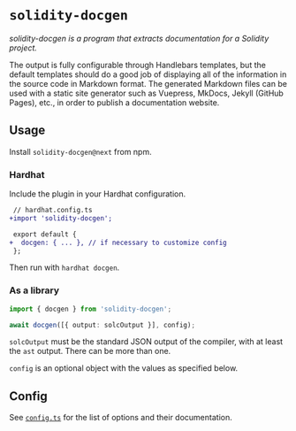 # `solidity-docgen`

*solidity-docgen is a program that extracts documentation for a Solidity project.*

The output is fully configurable through Handlebars templates, but the default templates should do a good job of displaying all of the information in the source code in Markdown format. The generated Markdown files can be used with a static site generator such as Vuepress, MkDocs, Jekyll (GitHub Pages), etc., in order to publish a documentation website.

## Usage

Install `solidity-docgen@next` from npm.

### Hardhat

Include the plugin in your Hardhat configuration.

```diff
 // hardhat.config.ts
+import 'solidity-docgen';

 export default {
+  docgen: { ... }, // if necessary to customize config
 };
```

Then run with `hardhat docgen`.

### As a library

```typescript
import { docgen } from 'solidity-docgen';

await docgen([{ output: solcOutput }], config);
```

`solcOutput` must be the standard JSON output of the compiler, with at least the `ast` output. There can be more than one.

`config` is an optional object with the values as specified below.

## Config

See [`config.ts`](./src/config.ts) for the list of options and their documentation.
